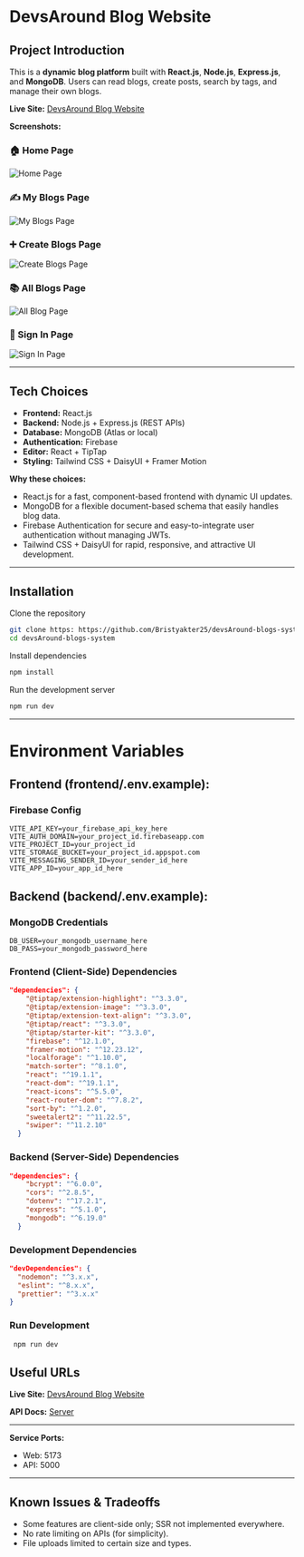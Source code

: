 
# DevsAround Blog Website

## Project Introduction
This is a **dynamic blog platform** built with **React.js**, **Node.js**, **Express.js**, and **MongoDB**. Users can read blogs, create posts, search by tags, and manage their own blogs.  

**Live Site:** [DevsAround Blog Website](https://react-auth-private-route-c0a3a.web.app/)


**Screenshots:**

### 🏠 Home Page
![Home Page](Screenshots/home-page.png)

### ✍️ My Blogs Page
![My Blogs Page](Screenshots/my-blogs-page.png)

### ➕ Create Blogs Page
![Create Blogs Page](Screenshots/create-blog-page.png)

### 📚 All Blogs Page
![All Blog Page](Screenshots/all-blogs-page.png)

### 🔑 Sign In Page
![Sign In Page](Screenshots/sign-in-page.png)

---

## Tech Choices
- **Frontend:** React.js  
- **Backend:** Node.js + Express.js (REST APIs)  
- **Database:** MongoDB (Atlas or local)  
- **Authentication:** Firebase  
- **Editor:** React + TipTap
- **Styling:** Tailwind CSS + DaisyUI + Framer Motion  

**Why these choices:**  
- React.js for a fast, component-based frontend with dynamic UI updates.  
- MongoDB for a flexible document-based schema that easily handles blog data.  
- Firebase Authentication for secure and easy-to-integrate user authentication without managing JWTs.  
- Tailwind CSS + DaisyUI for rapid, responsive, and attractive UI development.  

---

##  Installation

 Clone the repository  
```sh
git clone https: https://github.com/Bristyakter25/devsAround-blogs-system
cd devsAround-blogs-system
```

 Install dependencies  
```sh
npm install
```
 Run the development server  
```sh
npm run dev
```

---
# Environment Variables

## Frontend (frontend/.env.example):

### Firebase Config
```env
VITE_API_KEY=your_firebase_api_key_here
VITE_AUTH_DOMAIN=your_project_id.firebaseapp.com
VITE_PROJECT_ID=your_project_id
VITE_STORAGE_BUCKET=your_project_id.appspot.com
VITE_MESSAGING_SENDER_ID=your_sender_id_here
VITE_APP_ID=your_app_id_here
```
## Backend (backend/.env.example):

### MongoDB Credentials
```env
DB_USER=your_mongodb_username_here
DB_PASS=your_mongodb_password_here
```

### **Frontend (Client-Side) Dependencies**
```json
"dependencies": {
    "@tiptap/extension-highlight": "^3.3.0",
    "@tiptap/extension-image": "^3.3.0",
    "@tiptap/extension-text-align": "^3.3.0",
    "@tiptap/react": "^3.3.0",
    "@tiptap/starter-kit": "^3.3.0",
    "firebase": "^12.1.0",
    "framer-motion": "^12.23.12",
    "localforage": "^1.10.0",
    "match-sorter": "^8.1.0",
    "react": "^19.1.1",
    "react-dom": "^19.1.1",
    "react-icons": "^5.5.0",
    "react-router-dom": "^7.8.2",
    "sort-by": "^1.2.0",
    "sweetalert2": "^11.22.5",
    "swiper": "^11.2.10"
  }
```
### **Backend (Server-Side) Dependencies**  

```json
"dependencies": {
    "bcrypt": "^6.0.0",
    "cors": "^2.8.5",
    "dotenv": "^17.2.1",
    "express": "^5.1.0",
    "mongodb": "^6.19.0"
  }
```

### **Development Dependencies**  

```json
"devDependencies": {
  "nodemon": "^3.x.x",
  "eslint": "^8.x.x",
  "prettier": "^3.x.x"
}
```



### Run Development

```bash
 npm run dev
```


## Useful URLs

**Live Site:** [DevsAround Blog Website]()

**API Docs:**  [Server](https://blog-site-server-gamma.vercel.app/)


---


**Service Ports:**

* Web: 5173
* API: 5000

---

## Known Issues & Tradeoffs

* Some features are client-side only; SSR not implemented everywhere.
* No rate limiting on APIs (for simplicity).
* File uploads limited to certain size and types.

````


